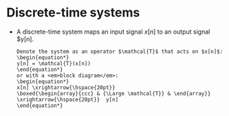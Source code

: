 # Discrete-time systems
* A discrete-time system maps an input signal $x[n]$ to an output
  signal $y[n].
  ```{admonition} Notation
  Denote the system as an operator $\mathcal{T}$ that acts on $x[n]$:
  \begin{equation*}
  y[n] = \mathcal{T}(x[n])
  \end{equation*}
  or with a <em>block diagram</em>:
  \begin{equation*}
  x[n] \xrightarrow{\hspace{20pt}}
  \boxed{\begin{array}{ccc} & {\Large \mathcal{T}} & \end{array}}
  \xrightarrow{\hspace{20pt}}  y[n]
  \end{equation*}
  ```
   
